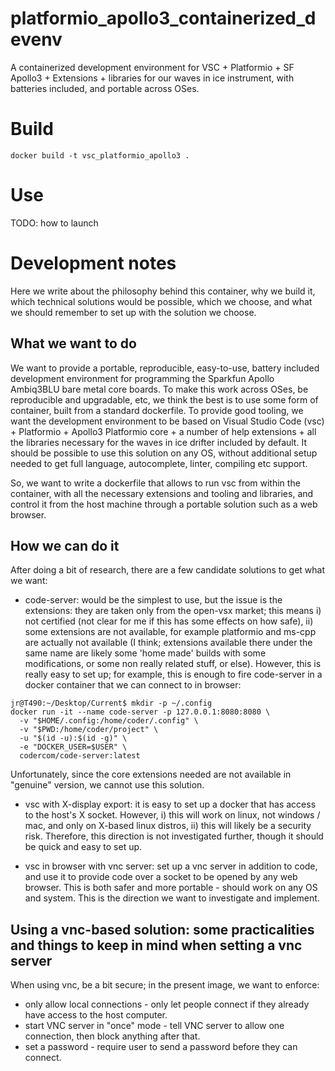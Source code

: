 # platformio_apollo3_containerized_devenv

A containerized development environment for VSC + Platformio + SF Apollo3 + Extensions + libraries for our waves in ice instrument, with batteries included, and portable across OSes. 

# Build

```
docker build -t vsc_platformio_apollo3 .
```

# Use

TODO: how to launch

# Development notes

Here we write about the philosophy behind this container, why we build it, which technical solutions would be possible, which we choose, and what we should remember to set up with the solution we choose.

## What we want to do

We want to provide a portable, reproducible, easy-to-use, battery included development environment for programming the Sparkfun Apollo Ambiq3BLU bare metal core boards. To make this work across OSes, be reproducible and upgradable, etc, we think the best is to use some form of container, built from a standard dockerfile. To provide good tooling, we want the development environment to be based on Visual Studio Code (vsc) + Platformio + Apollo3 Platformio core + a number of help extensions + all the libraries necessary for the waves in ice drifter included by default. It should be possible to use this solution on any OS, without additional setup needed to get full language, autocomplete, linter, compiling etc support.

So, we want to write a dockerfile that allows to run vsc from within the container, with all the necessary extensions and tooling and libraries, and control it from the host machine through a portable solution such as a web browser.

## How we can do it

After doing a bit of research, there are a few candidate solutions to get what we want:

- code-server: would be the simplest to use, but the issue is the extensions: they are taken only from the open-vsx market; this means i) not certified (not clear for me if this has some effects on how safe), ii) some extensions are not available, for example platformio and ms-cpp are actually not available (I think; extensions available there under the same name are likely some 'home made' builds with some modifications, or some non really related stuff, or else). However, this is really easy to set up; for example, this is enough to fire code-server in a docker container that we can connect to in browser:

```
jr@T490:~/Desktop/Current$ mkdir -p ~/.config
docker run -it --name code-server -p 127.0.0.1:8080:8080 \
  -v "$HOME/.config:/home/coder/.config" \
  -v "$PWD:/home/coder/project" \
  -u "$(id -u):$(id -g)" \
  -e "DOCKER_USER=$USER" \
  codercom/code-server:latest
```

Unfortunately, since the core extensions needed are not available in "genuine" version, we cannot use this solution.

- vsc with X-display export: it is easy to set up a docker that has access to the host's X socket. However, i) this will work on linux, not windows / mac, and only on X-based linux distros, ii) this will likely be a security risk. Therefore, this direction is not investigated further, though it should be quick and easy to set up.

- vsc in browser with vnc server: set up a vnc server in addition to code, and use it to provide code over a socket to be opened by any web browser. This is both safer and more portable - should work on any OS and system. This is the direction we want to investigate and implement.

## Using a vnc-based solution: some practicalities and things to keep in mind when setting a vnc server

When using vnc, be a bit secure; in the present image, we want to enforce:

- only allow local connections - only let people connect if they already have access to the host computer.
- start VNC server in "once" mode - tell VNC server to allow one connection, then block anything after that.
- set a password - require user to send a password before they can connect. 
